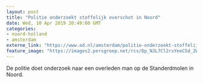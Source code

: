 ```yaml
---
layout: post
title: "Politie onderzoekt stoffelijk overschot in Noord"
date: Wed, 10 Apr 2019 20:49:00 GMT
categories: 
- noord-holland 
- amsterdam 
externe_link: "https://www.ad.nl/amsterdam/politie-onderzoekt-stoffelijk-overschot-in-noord~a40721ad/"
feature_image: "https://images2.persgroep.net/rcs/Dp_NJL7Cl2rxYeeC5d_2WaSCd6Y/diocontent/145267263/_fitwidth/400/?appId=21791a8992982cd8da851550a453bd7f&quality=0.7"
---
```


De politie doet onderzoek naar een overleden man op de Standerdmolen in Noord.
